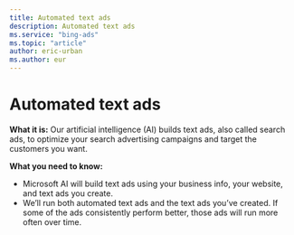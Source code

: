```yaml
---
title: Automated text ads
description: Automated text ads
ms.service: "bing-ads"
ms.topic: "article"
author: eric-urban
ms.author: eur
---
```


# Automated text ads

**What it is:**     Our artificial intelligence (AI) builds text ads, also called search ads, to optimize your search advertising campaigns and target the customers you want.

**What you need to know:**
- Microsoft AI will build text ads using your business info, your website, and text ads you create.
- We’ll run both automated text ads and the text ads you’ve created. If some of the ads consistently perform better, those ads will run more often over time.


